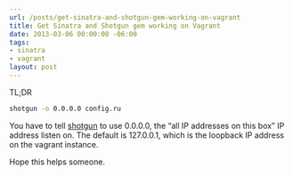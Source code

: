 ```yaml
---
url: /posts/get-sinatra-and-shotgun-gem-working-on-vagrant
title: Get Sinatra and Shotgun gem working on Vagrant
date: 2013-03-06 00:00:00 -06:00
tags:
- sinatra
- vagrant
layout: post
---
```


TL;DR

```bash
shotgun -o 0.0.0.0 config.ru
```

You have to tell [shotgun][1] to use 0.0.0.0, the “all IP addresses on this box” IP address listen on. The default is 127.0.0.1, which is the loopback IP address on the vagrant instance.

Hope this helps someone.

   [1]: https://github.com/rtomayko/shotgun/blob/master/bin/shotgun#L46
